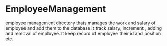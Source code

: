 # EmployeeManagement
employee management directory thats manages the work and salary of employee and add them to the database
It track salary, increment , adding and removal of employee.
It keep record of employee their id and position etc.
